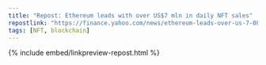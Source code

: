```yaml
---
title: "Repost: Ethereum leads with over US$7 mln in daily NFT sales"
repostlink: "https://finance.yahoo.com/news/ethereum-leads-over-us-7-083110104.html"
tags: [NFT, blockchain]
---
```


{% include embed/linkpreview-repost.html %}
